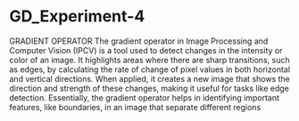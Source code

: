 # GD_Experiment-4

GRADIENT OPERATOR The gradient operator in Image Processing and Computer Vision (IPCV) is a tool used to detect changes in the intensity or color of an image. It highlights areas where there are sharp transitions, such as edges, by calculating the rate of change of pixel values in both horizontal and vertical directions. When applied, it creates a new image that shows the direction and strength of these changes, making it useful for tasks like edge detection. Essentially, the gradient operator helps in identifying important features, like boundaries, in an image that separate different regions
